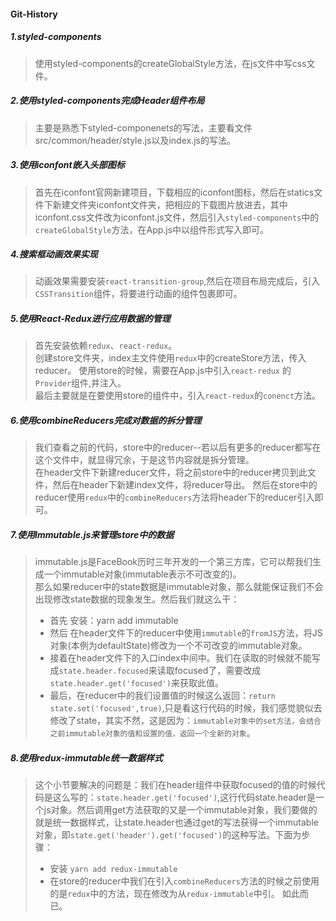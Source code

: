 #### Git-History

##### 1.styled-components
> 使用styled-components的createGlobalStyle方法，在js文件中写css文件。

##### 2.使用styled-components完成Header组件布局
> 主要是熟悉下styled-componenets的写法，主要看文件src/common/header/style.js以及index.js的写法。  

##### 3.使用iconfont嵌入头部图标
> 首先在iconfont官网新建项目，下载相应的iconfont图标，然后在statics文件下新建文件夹iconfont文件夹，把相应的下载图片放进去，其中iconfont.css文件改为iconfont.js文件，然后引入`styled-components`中的`createGlobalStyle`方法，在App.js中以组件形式写入即可。

##### 4.搜索框动画效果实现
> 动画效果需要安装`react-transition-group`,然后在项目布局完成后，引入`CSSTransition`组件，将要进行动画的组件包裹即可。

##### 5.使用React-Redux进行应用数据的管理
> 首先安装依赖`redux`、`react-redux`。  
> 创建store文件夹，index主文件使用`redux`中的createStore方法，传入reducer。 
> 使用store的时候，需要在App.js中引入`react-redux` 的`Provider`组件,并注入。  
> 最后主要就是在要使用store的组件中，引入`react-redux`的`conenct`方法。 

##### 6.使用combineReducers完成对数据的拆分管理
> 我们查看之前的代码，store中的reducer--若以后有更多的reducer都写在这个文件中，就显得冗余，于是这节内容就是拆分管理。   
> 在header文件下新建reducer文件，将之前store中的reducer拷贝到此文件，然后在header下新建index文件，将reducer导出。 
> 然后在store中的reducer使用`redux`中的`combineReducers`方法将header下的reducer引入即可。

##### 7.使用Immutable.js来管理store中的数据
> immutable.js是FaceBook历时三年开发的一个第三方库，它可以帮我们生成一个immutable对象(immutable表示不可改变的)。  
> 那么如果reducer中的state数据是immutable对象，那么就能保证我们不会出现修改state数据的现象发生。然后我们就这么干：   
> + 首先 安装：yarn add immutable 
> + 然后 在header文件下的reducer中使用`immutable`的`fromJS`方法，将JS对象(本例为defaultState)修改为一个不可改变的immutable对象。 
> + 接着在header文件下的入口index中间中。我们在读取的时候就不能写成`state.header.focused`来读取focused了，需要改成`state.header.get('focused')`来获取此值。 
> + 最后，在reducer中的我们设置值的时候这么返回：`return state.set('focused',true)`,只是看这行代码的时候，我们感觉貌似去修改了state，其实不然，这是因为：`immutable对象中的set方法，会结合之前immutable对象的值和设置的值，返回一个全新的对象`。

##### 8.使用redux-immutable统一数据样式
> 这个小节要解决的问题是：我们在header组件中获取focused的值的时候代码是这么写的：`state.header.get('focused')`,这行代码state.header是一个js对象。然后调用get方法获取的又是一个immutable对象，我们要做的就是统一数据样式，让state.header也通过get的写法获得一个immutable对象，即`state.get('header').get('focused')`的这种写法。下面为步骤： 
> + 安装  ` yarn add redux-immutable `  
> + 在store的reducer中我们在引入`combineReducers`方法的时候之前使用的是`redux`中的方法，现在修改为从`redux-immutable`中引。 
> 如此而已。
